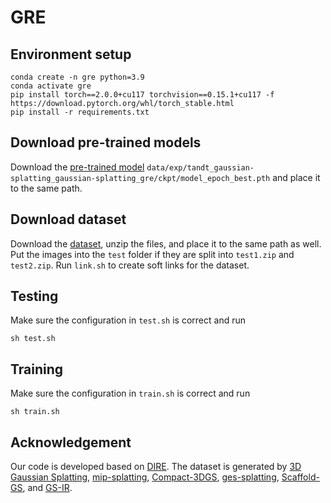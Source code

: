 # GRE

## Environment setup
    conda create -n gre python=3.9
    conda activate gre
    pip install torch==2.0.0+cu117 torchvision==0.15.1+cu117 -f https://download.pytorch.org/whl/torch_stable.html
    pip install -r requirements.txt

## Download pre-trained models
Download the [pre-trained model](https://osf.io/cpgjh/?view_only=37ddf8919fe14f9b99b684aa9416585a) `data/exp/tandt_gaussian-splatting_gaussian-splatting_gre/ckpt/model_epoch_best.pth` and place it to the same path.

## Download dataset
Download the [dataset](https://osf.io/cpgjh/?view_only=37ddf8919fe14f9b99b684aa9416585a), unzip the files, and place it to the same path as well. Put the images into the `test` folder if they are split into `test1.zip` and `test2.zip`. Run `link.sh` to create soft links for the dataset. 

## Testing
Make sure the configuration in `test.sh` is correct and run 

    sh test.sh

## Training
Make sure the configuration in `train.sh` is correct and run 

    sh train.sh

## Acknowledgement
Our code is developed based on [DIRE](https://github.com/ZhendongWang6/DIRE). The dataset is generated by [3D Gaussian Splatting](https://github.com/graphdeco-inria/gaussian-splatting), [mip-splatting](https://github.com/autonomousvision/mip-splatting), [Compact-3DGS](https://github.com/maincold2/Compact-3DGS), [ges-splatting](https://github.com/ajhamdi/ges-splatting), [Scaffold-GS](https://github.com/city-super/Scaffold-GS), and [GS-IR](https://github.com/lzhnb/GS-IR).